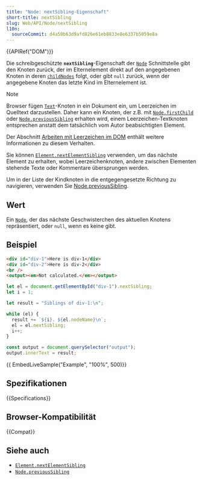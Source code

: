 ```yaml
---
title: "Node: nextSibling-Eigenschaft"
short-title: nextSibling
slug: Web/API/Node/nextSibling
l10n:
  sourceCommit: d4a50b63d9afd826e61eb8833e8e6337b5059e8a
---
```


{{APIRef("DOM")}}

Die schreibgeschützte **`nextSibling`**-Eigenschaft der [`Node`](/de/docs/Web/API/Node) Schnittstelle
gibt den Knoten zurück, der im Elternelement direkt auf den angegebenen Knoten
in deren [`childNodes`](/de/docs/Web/API/Node/childNodes) folgt, oder gibt `null` zurück,
wenn der angegebene Knoten das letzte Kind im Elternelement ist.

> [!NOTE]
> Browser fügen [`Text`](/de/docs/Web/API/Text)-Knoten in ein Dokument ein, um Leerzeichen im Quelltext darzustellen.
> Daher kann ein Knoten, der z.B. mit [`Node.firstChild`](/de/docs/Web/API/Node/firstChild)
> oder [`Node.previousSibling`](/de/docs/Web/API/Node/previousSibling) erhalten wird,
> einem Leerzeichen-Textknoten entsprechen anstatt dem tatsächlich vom Autor beabsichtigten Element.
>
> Der Abschnitt [Arbeiten mit Leerzeichen im DOM](/de/docs/Web/CSS/CSS_text/Whitespace#working_with_whitespace_in_the_dom)
> enthält weitere Informationen zu diesem Verhalten.
>
> Sie können [`Element.nextElementSibling`](/de/docs/Web/API/Element/nextElementSibling) verwenden, um das nächste Element
> zu erhalten, wobei Leerzeichenknoten, andere zwischen Elementen stehende Texte oder Kommentare übersprungen werden.
>
> Um in der Liste der Kindknoten in die entgegengesetzte Richtung zu navigieren, verwenden Sie [Node.previousSibling](/de/docs/Web/API/Node/previousSibling).

## Wert

Ein [`Node`](/de/docs/Web/API/Node), der das nächste Geschwisterchen des aktuellen Knotens repräsentiert,
oder `null`, wenn es keine gibt.

## Beispiel

```html
<div id="div-1">Here is div-1</div>
<div id="div-2">Here is div-2</div>
<br />
<output><em>Not calculated.</em></output>
```

```js
let el = document.getElementById("div-1").nextSibling;
let i = 1;

let result = "Siblings of div-1:\n";

while (el) {
  result += `${i}. ${el.nodeName}\n`;
  el = el.nextSibling;
  i++;
}

const output = document.querySelector("output");
output.innerText = result;
```

{{ EmbedLiveSample("Example", "100%", 500)}}

## Spezifikationen

{{Specifications}}

## Browser-Kompatibilität

{{Compat}}

## Siehe auch

- [`Element.nextElementSibling`](/de/docs/Web/API/Element/nextElementSibling)
- [`Node.previousSibling`](/de/docs/Web/API/Node/previousSibling)
